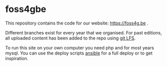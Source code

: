 # foss4gbe

This repository contains the code for our website: https://foss4g.be .

Different branches exist for every year that we organised.
For past editions, all uploaded content has been added to the repo using [git LFS](https://git-lfs.github.com/).

To run this site on your own computer you need php and for most years mysql. You can use the deploy scripts [ansible](https://github.com/OSGeo-be/website_deploy) for a full deploy or to get inspiration.
